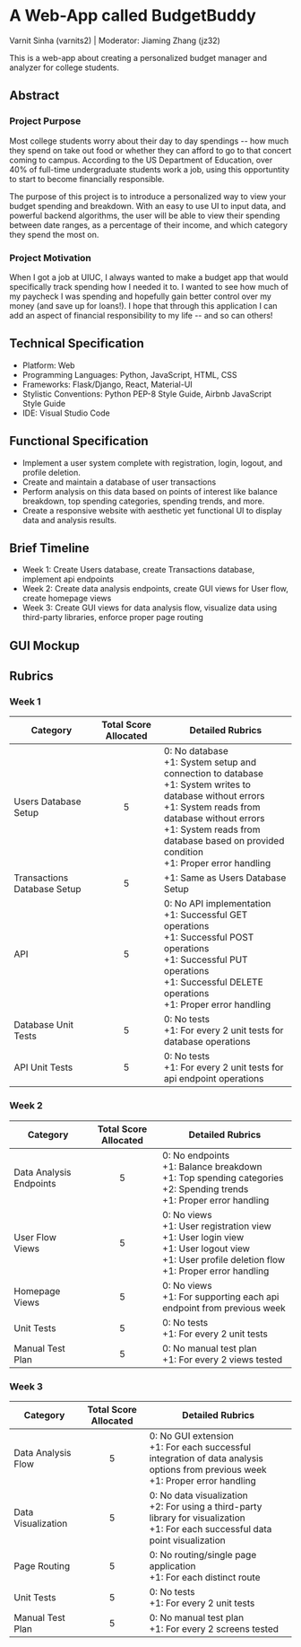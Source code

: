 # A Web-App called BudgetBuddy

Varnit Sinha (varnits2) | Moderator: Jiaming Zhang (jz32)

This is a web-app about creating a personalized budget manager and analyzer for college students.

## Abstract

### Project Purpose

Most college students worry about their day to day spendings -- how much they spend on take out food or whether they can afford to go to that concert coming to campus. According to the US Department of Education, over 40% of full-time undergraduate students work a job, using this opportuntity to start to become financially responsible.

The purpose of this project is to introduce a personalized way to view your budget spending and breakdown. With an easy to use UI to input data, and powerful backend algorithms, the user will be able to view their spending between date ranges, as a percentage of their income, and which category they spend the most on.

### Project Motivation

When I got a job at UIUC, I always wanted to make a budget app that would specifically track spending how I needed it to. I wanted to see how much of my paycheck I was spending and hopefully gain better control over my money (and save up for loans!). I hope that through this application I can add an aspect of financial responsibility to my life -- and so can others!

## Technical Specification

- Platform: Web
- Programming Languages: Python, JavaScript, HTML, CSS
- Frameworks: Flask/Django, React, Material-UI
- Stylistic Conventions: Python PEP-8 Style Guide, Airbnb JavaScript Style Guide
- IDE: Visual Studio Code

## Functional Specification

- Implement a user system complete with registration, login, logout, and profile deletion.
- Create and maintain a database of user transactions
- Perform analysis on this data based on points of interest like balance breakdown, top spending categories, spending trends, and more.
- Create a responsive website with aesthetic yet functional UI to display data and analysis results.

## Brief Timeline

- Week 1: Create Users database, create Transactions database, implement api endpoints
- Week 2: Create data analysis endpoints, create GUI views for User flow, create homepage views
- Week 3: Create GUI views for data analysis flow, visualize data using third-party libraries, enforce proper page routing

## GUI Mockup
<!-- ![](GUI.jpg "GUI") -->

## Rubrics

### Week 1

| Category         | Total Score Allocated | Detailed Rubrics                                                                                                                                                                                                                                                    |
| ---------------- | :-------------------: | ------------------------------------------------------------------------------------------------------------------------------------------------------------------------------------------------------------------------------------------------------------------- |
| Users Database Setup   |           5           | 0: No database <br> +1: System setup and connection to database <br> +1: System writes to database without errors <br> +1: System reads from database without errors <br> +1: System reads from database based on provided condition <br> +1: Proper error handling |
| Transactions Database Setup   |           5           | +1: Same as Users Database Setup |
| API              |           5           | 0: No API implementation <br> +1: Successful GET operations <br> +1: Successful POST operations <br> +1: Successful PUT operations <br> +1: Successful DELETE operations <br> +1: Proper error handling |
| Database Unit Tests       |           5           | 0: No tests <br> +1: For every 2 unit tests for database operations|
| API Unit Tests |           5           | 0: No tests <br> +1: For every 2 unit tests for api endpoint operations |

### Week 2

| Category         | Total Score Allocated | Detailed Rubrics |
| ---------------- | :-------------------: | ----------------------------------------------------------------------------------------------------------------------------------------- |
| Data Analysis Endpoints    |           5           | 0: No endpoints <br> +1: Balance breakdown <br> +1: Top spending categories <br> +2: Spending trends <br> +1: Proper error handling   |
| User Flow Views    |           5           | 0: No views <br> +1: User registration view <br> +1: User login view <br> +1: User logout view <br> +1: User profile deletion flow <br> +1: Proper error handling |
| Homepage Views        |           5           | 0: No views <br> +1: For supporting each api endpoint from previous week |
| Unit Tests       |           5           | 0: No tests <br> +1: For every 2 unit tests |
| Manual Test Plan |           5           | 0: No manual test plan <br> +1: For every 2 views tested |

### Week 3

| Category           | Total Score Allocated | Detailed Rubrics                                                                                                                          |
| ------------------ | :-------------------: | ----------------------------------------------------------------------------------------------------------------------------------------- |
| Data Analysis Flow      |           5           | 0: No GUI extension <br> +1: For each successful integration of data analysis options from previous week <br> +1: Proper error handling   |
| Data Visualization |           5           | 0: No data visualization <br> +2: For using a third-party library for visualization <br> +1: For each successful data point visualization |
| Page Routing       |           5           | 0: No routing/single page application <br> +1: For each distinct route |
| Unit Tests         |           5           | 0: No tests <br> +1: For every 2 unit tests |
| Manual Test Plan   |           5           | 0: No manual test plan <br> +1: For every 2 screens tested |
